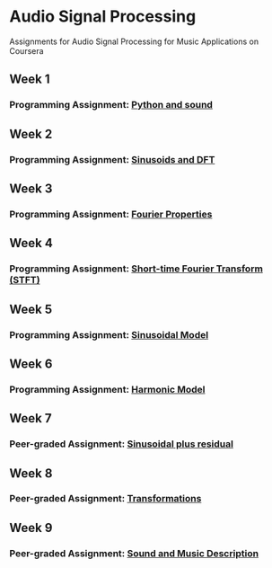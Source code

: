 # Audio Signal Processing
Assignments for Audio Signal Processing for Music Applications on Coursera

## Week 1
### Programming Assignment: [Python and sound](https://github.com/akueisara/audio-signal-processing/tree/quiz/week%201)

## Week 2
### Programming Assignment: [Sinusoids and DFT](https://github.com/akueisara/audio-signal-processing/tree/quiz/week%202)

## Week 3
### Programming Assignment: [Fourier Properties](https://github.com/akueisara/audio-signal-processing/tree/quiz/week%203)

## Week 4
### Programming Assignment: [Short-time Fourier Transform (STFT)](https://github.com/akueisara/audio-signal-processing/tree/quiz/week%204)

## Week 5
### Programming Assignment: [Sinusoidal Model](https://github.com/akueisara/audio-signal-processing/tree/quiz/week%205)

## Week 6
### Programming Assignment: [Harmonic Model](https://github.com/akueisara/audio-signal-processing/tree/quiz/week%206)

## Week 7
### Peer-graded Assignment: [Sinusoidal plus residual](https://github.com/akueisara/audio-signal-processing/tree/quiz/week%207)

## Week 8
### Peer-graded Assignment: [Transformations](https://github.com/akueisara/audio-signal-processing/tree/quiz/week%208)

## Week 9
### Peer-graded Assignment: [Sound and Music Description](https://github.com/akueisara/audio-signal-processing/tree/quiz/week%209)